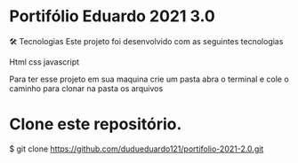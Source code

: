 # Portifólio Eduardo 2021 3.0

🛠 Tecnologias
Este projeto foi desenvolvido com as seguintes tecnologias

Html
css
javascript

Para ter esse projeto em sua maquina crie um pasta abra o terminal e cole o caminho para clonar na pasta os arquivos

# Clone este repositório.
$ git clone https://github.com/dudueduardo121/portifolio-2021-2.0.git
